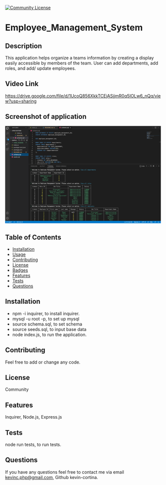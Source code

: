   [![Community License](https://img.shields.io/badge/license-Community-blue.svg)](http://www.gnu.org/licenses/Community-3.0)

  # Employee_Management_System
  
  ## Description
  This application helps organize a teams information by creating a display easily accessible by members of the team. User can add departments, add roles, and add/ update employees. 
  
  ## Video Link
  https://drive.google.com/file/d/1UcoQ856XkkTCEjASjjmR0q5IOLw6_nQq/view?usp=sharing
  
  ## Screenshot of application
   ![Screenshot of command-line](./assets/pictures/commandline.png)
  
  ## Table of Contents
  - [Installation](#installation)
  - [Usage](#usage)
  - [Contributing](#contributing)
  - [License](#license)
  - [Badges](#badges)
  - [Features](#features)
  - [Tests](#test)
  - [Questions](#questions)
 
  ## Installation
  - npm -i inquirer,  to install inquirer. 
  - mysql -u root -p, to set up mysql
  - source schema.sql, to set schema
  - source seeds.sql, to input base data
  - node index.js, to run the application.
  
  ## Contributing
  Feel free to add or change any code.

  
  ## License
  Community
  

  ## Features
  Inquirer, Node.js, Express.js
  
  ## Tests
  node run tests, to run tests.
 
  
  ## Questions
  If you have any questions feel free to contact me via email kevinc.php@gmail.com, Github kevin-cortina.
  
